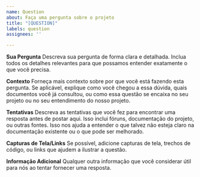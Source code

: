 ```yaml
---
name: Question
about: Faça uma pergunta sobre o projeto
title: "[QUESTION]"
labels: question
assignees: ''

---
```


**Sua Pergunta**
Descreva sua pergunta de forma clara e detalhada. Inclua todos os detalhes relevantes para que possamos entender exatamente o que você precisa.

**Contexto**
Forneça mais contexto sobre por que você está fazendo esta pergunta. Se aplicável, explique como você chegou a essa dúvida, quais documentos você já consultou, ou como essa questão se encaixa no seu projeto ou no seu entendimento do nosso projeto.

**Tentativas**
Descreva as tentativas que você fez para encontrar uma resposta antes de postar aqui. Isso inclui fóruns, documentação do projeto, ou outras fontes. Isso nos ajuda a entender o que talvez não esteja claro na documentação existente ou o que pode ser melhorado.

**Capturas de Tela/Links**
Se possível, adicione capturas de tela, trechos de código, ou links que ajudem a ilustrar a questão.

**Informação Adicional**
Qualquer outra informação que você considerar útil para nós ao tentar fornecer uma resposta.

